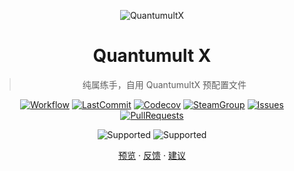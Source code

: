 <div align="center">

![QuantumultX](https://raw.githubusercontent.com/Koolson/Qure/master/IconSet/Color/Quantumult_X.png "QuantumultX")

# Quantumult X

> 纯属练手，自用 QuantumultX 预配置文件

[![Workflow](https://img.shields.io/github/actions/workflow/status/ciocoa/quanx/dotnet.yml?branch=main?logo=github "actions")](https://github.com/ciocoa/quanx/actions?query=workflow%3A.NET)
[![LastCommit](https://img.shields.io/github/last-commit/ciocoa/quanx?logo=github "LastCommit")](https://github.com/ciocoa/quanx/commits)
[![Codecov](https://codecov.io/gh/ciocoa/quanx/branch/main/graph/badge.svg "Codecov")](https://codecov.io/gh/ciocoa/quanx)
[![SteamGroup](https://img.shields.io/badge/Steam-group-yellowgreen.svg?logo=steam "SteamGroup")](https://steamcommunity.com/groups/archiasf)
[![Issues](https://img.shields.io/github/issues/ciocoa/quanx?logo=github&color=0088ff "Issues")](https://github.com/ciocoa/quanx/issues)
[![PullRequests](https://img.shields.io/github/issues-pr/ciocoa/quanx?logo=github&color=0088ff "PullRequests")](https://github.com/ciocoa/quanx/pulls)

![Supported](https://img.shields.io/badge/Supported%20by-VSCode%20%E2%86%92-gray.svg?colorA=655BE1&colorB=4F44D6&style=for-the-badge)
![Supported](https://img.shields.io/badge/Supported%20by-Node%20%E2%86%92-gray.svg?colorA=61c265&colorB=4CAF50&style=for-the-badge)

[预览](quanx.conf)
·
[反馈](https://github.com/ciocoa/quanx/issues/new/choose)
·
[建议](https://github.com/ciocoa/quanx/issues/new/choose)

</div>
